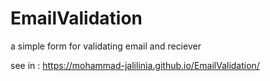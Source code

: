 # EmailValidation
a simple form for validating email and reciever

see in : https://mohammad-jalilinia.github.io/EmailValidation/
